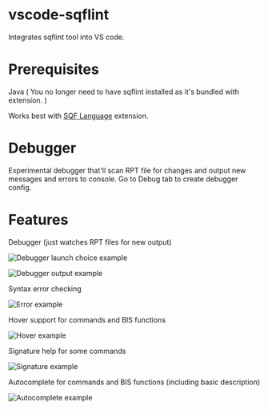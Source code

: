 # vscode-sqflint
Integrates sqflint tool into VS code.

# Prerequisites
Java ( You no longer need to have sqflint installed as it's bundled with extension. )

Works best with [SQF Language](https://marketplace.visualstudio.com/items?itemName=Armitxes.sqf) extension.

# Debugger

Experimental debugger that'll scan RPT file for changes and output new messages and errors to console.
Go to Debug tab to create debugger config.

# Features

Debugger (just watches RPT files for new output)

![Debugger launch choice example](https://sqflint.zipek.cz/images/sqflint-debugger-launch.png)

![Debugger output example](https://sqflint.zipek.cz/images/sqflint-debugger.png)

Syntax error checking

![Error example](https://sqflint.zipek.cz/images/sqflint-error.png)

Hover support for commands and BIS functions

![Hover example](https://sqflint.zipek.cz/images/sqflint-hover.png)

Signature help for some commands

![Signature example](https://sqflint.zipek.cz/images/sqflint-signature.png)

Autocomplete for commands and BIS functions (including basic description)

![Autocomplete example](https://sqflint.zipek.cz/images/sqflint-autocomplete.png)